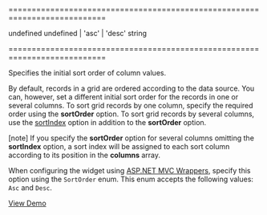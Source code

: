 <!--**
/*-------------------------------------------
    Auto-generated file. Do not modify.
-------------------------------------------

**-->
===========================================================================
<!--default-->undefined<!--/default-->
<!--acceptValues-->undefined | 'asc' | 'desc'<!--/acceptValues-->
<!--type-->string<!--/type-->
===========================================================================

<!--shortDescription-->
Specifies the initial sort order of column values.
<!--/shortDescription-->

<!--fullDescription-->
By default, records in a grid are ordered according to the data source. You can, however, set a different initial sort order for the records in one or several columns. To sort grid records by one column, specify the required order using the **sortOrder** option. To sort grid records by several columns, use the [sortIndex](/Documentation/ApiReference/UI_Widgets/dxDataGrid/Configuration/columns/#sortIndex) option in addition to the **sortOrder** option.

[note] If you specify the **sortOrder** option for several columns omitting the **sortIndex** option, a sort index will be assigned to each sort column according to its position in the **columns** array.

When configuring the widget using [ASP.NET MVC Wrappers](/Documentation/Guide/ASP.NET_MVC_Wrappers/Fundamentals/), specify this option using the `SortOrder` enum. This enum accepts the following values: `Asc` and `Desc`.

<a href="http://js.devexpress.com/Demos/WidgetsGallery/#demo/datagridgridfilteringandsortingsorting/" class="button orange small fix-width-155" style="margin-right: 20px;" target="_blank">View Demo</a>
<!--/fullDescription-->